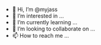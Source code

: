 - 👋 Hi, I’m @myjass
- 👀 I’m interested in ...
- 🌱 I’m currently learning ...
- 💞️ I’m looking to collaborate on ...
- 📫 How to reach me ...

<!---
myjass/myjass is a ✨ special ✨ repository because its `README.md` (this file) appears on your GitHub profile.
You can click the Preview link to take a look at your changes.
--->
